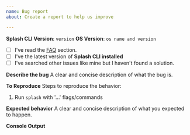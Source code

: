 ```yaml
---
name: Bug report
about: Create a report to help us improve

---
```


**Splash CLI Version**: `version`
**OS Version**: `os name and version`

- [ ] I've read the [FAQ](https://github.com/splash-cli/splash-cli/blob/master/FAQ.md) section.
- [ ] I've the latest version of **Splash CLI installed**
- [ ] I've searched other issues like mine but I haven't found a solution.

**Describe the bug**
A clear and concise description of what the bug is.

**To Reproduce**
Steps to reproduce the behavior:
1. Run `splash` with '...' flags/commands

**Expected behavior**
A clear and concise description of what you expected to happen.

**Console Output**
<!-- Paste  below the console output -->
```
```
